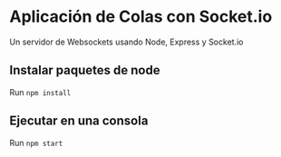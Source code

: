 # Aplicación de Colas con Socket.io
Un servidor de Websockets usando Node, Express y Socket.io

## Instalar paquetes de node
Run `npm install`

## Ejecutar en una consola
Run `npm start`